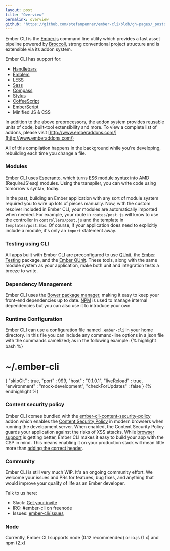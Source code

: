 ```yaml
---
layout: post
title: "Overview"
permalink: overview
github: "https://github.com/stefanpenner/ember-cli/blob/gh-pages/_posts/2014-04-05-overview.md"
---
```


Ember CLI is the [Ember.js](http://emberjs.com) command line utility which
provides a fast asset pipeline powered by
[Broccoli](https://github.com/joliss/broccoli), strong conventional project
structure and is extensible via its addon system.

Ember CLI has support for:

* [Handlebars](http://handlebarsjs.com)
* [Emblem](http://emblemjs.com)
* [LESS](http://lesscss.org/)
* [Sass](http://sass-lang.com/)
* [Compass](http://compass-style.org/)
* [Stylus](http://learnboost.github.io/stylus/)
* [CoffeeScript](http://coffeescript.org/)
* [EmberScript](http://emberscript.com/)
* Minified JS & CSS

In addition to the above preprocessors, the addon system provides reusable units
of code, built-tool extensibility and more. To view a complete list of
addons, please visit [http://www.emberaddons.com/](http://www.emberaddons.com/)

All of this compilation happens in the background while you're developing,
rebuilding each time you change a file.

### Modules

Ember CLI uses [Esperanto](https://github.com/esperantojs/esperanto),
which turns [ES6 module syntax](http://jsmodules.io/)
into AMD (RequireJS'esq) modules. Using the transpiler, you can write code
using tomorrow's syntax, today.

In the past, building an Ember application with any sort of module system
required you to wire up lots of pieces manually. Now, with the custom resolver included
in Ember CLI, your modules are automatically imported when needed. For example, your
route in `routes/post.js` will know to use the controller in `controllers/post.js`
and the template in `templates/post.hbs`. Of course, if your application does need
to explicitly include a module, it's only an `import` statement away.

### Testing using CLI

All apps built with Ember CLI are preconfigured to use [QUnit](http://qunitjs.com/),
the [Ember Testing](http://emberjs.com/guides/testing/integration/) package, and
the [Ember QUnit](https://github.com/rpflorence/ember-qunit). These tools,
along with the same module system as your application, make both unit and
integration tests a breeze to write.

### Dependency Management

Ember CLI uses the [Bower package manager](http://bower.io/), making it easy
to keep your front-end dependencies up to date. [NPM](http://npmjs.org)
is used to manage internal dependencies but you can also use it to introduce your own.

### Runtime Configuration
Ember CLI can use a configuration file named `.ember-cli` in your home directory.
In this file you can include any command-line options in a json file with
the commands camelized; as in the following example:
{% highlight bash %}
# ~/.ember-cli
{
  "skipGit" : true,
  "port" : 999,
  "host" : "0.1.0.1",
  "liveReload" : true,
  "environment" : "mock-development",
  "checkForUpdates" : false
}
{% endhighlight %}


### Content security policy

Ember CLI comes bundled with the [ember-cli-content-security-policy](https://github.com/rwjblue/ember-cli-content-security-policy)
addon which enables the [Content Security Policy](http://content-security-policy.com/) in modern browsers
when running the development server. When enabled, the Content Security Policy guards your application against the risks of XSS attacks.
While [browser support](http://caniuse.com/#feat=contentsecuritypolicy) is getting better, Ember CLI makes it easy to build your app
with the CSP in mind. This means enabling it on your production stack will mean little more than [adding the correct header](#deploy-content-security-policy).

### Community

Ember CLI is still very much WIP. It's an ongoing community effort. We welcome your
issues and PRs for features, bug fixes, and anything that would improve your quality
of life as an Ember developer.

Talk to us here:

* Slack: [Get your invite](https://ember-community-slackin.herokuapp.com)
* IRC: #ember-cli on freenode
* Issues: [ember-cli/issues](https://github.com/stefanpenner/ember-cli/issues)

### Node

Currently, Ember CLI supports node (0.12 recommended) or io.js (1.x) and npm (2.x)
